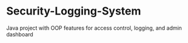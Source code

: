 # Security-Logging-System
Java project with OOP features for access control, logging, and admin dashboard
